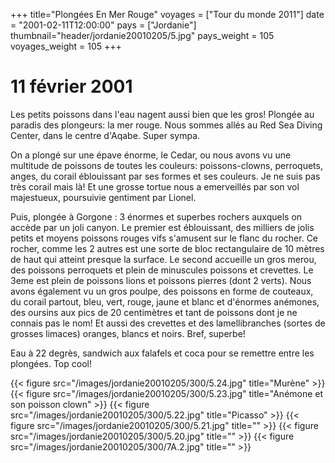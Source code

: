 +++
title="Plongées En Mer Rouge"
voyages = ["Tour du monde 2011"]
date = "2001-02-11T12:00:00"
pays = ["Jordanie"]
thumbnail="header/jordanie20010205/5.jpg"
pays_weight = 105
voyages_weight = 105
+++
# 11 février 2001

Les petits poissons dans l'eau nagent aussi bien que les
gros! Plongée au paradis des plongeurs: la mer rouge. Nous
sommes allés au Red Sea Diving Center, dans le centre d'Aqabe.
Super sympa. 

On a plongé sur une épave énorme, le Cedar, ou nous avons
vu une multitude de poissons de toutes les couleurs: poissons-clowns,
perroquets, anges, du corail éblouissant par ses formes et
ses couleurs. Je ne suis pas très corail mais là! Et une grosse
tortue nous a emerveillés par son vol majestueux, poursuivie
gentiment par Lionel. 

Puis, plongée à Gorgone : 3 énormes et superbes rochers auxquels
on accède par un joli canyon. Le premier est éblouissant,
des milliers de jolis petits et moyens poissons rouges vifs
s'amusent sur le flanc du rocher. Ce rocher, comme les 2 autres
est une sorte de bloc rectangulaire de 10 mètres de haut qui
atteint presque la surface. Le second accueille un gros merou,
des poissons perroquets et plein de minuscules poissons et
crevettes. Le 3eme est plein de poissons lions et poissons
pierres (dont 2 verts). Nous avons également vu un gros poulpe,
des poissons en forme de couteaux, du corail partout, bleu,
vert, rouge, jaune et blanc et d'énormes anémones, des oursins
aux pics de 20 centimètres et tant de poissons dont je ne
connais pas le nom! Et aussi des crevettes et des lamellibranches
(sortes de grosses limaces) oranges, blancs et noirs. Bref,
superbe! 

Eau à 22 degrès, sandwich aux falafels et coca pour se remettre
entre les plongées. Top cool! 


<div id="TOTO">{{< figure src="/images/jordanie20010205/300/5.24.jpg" title="Murène" >}}
{{< figure src="/images/jordanie20010205/300/5.23.jpg" title="Anémone et son poisson clown" >}}
{{< figure src="/images/jordanie20010205/300/5.22.jpg" title="Picasso" >}}
{{< figure src="/images/jordanie20010205/300/5.21.jpg" title="" >}}
{{< figure src="/images/jordanie20010205/300/5.20.jpg" title="" >}}
{{< figure src="/images/jordanie20010205/300/7A.2.jpg" title="" >}}
</DIV>

